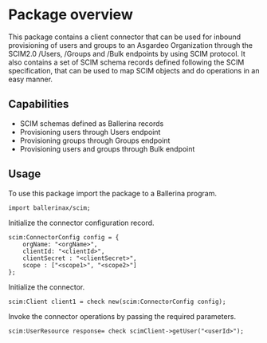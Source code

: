 
# Package overview
This package contains a client connector that can be used for inbound provisioning of users and groups to an Asgardeo Organization through the SCIM2.0 /Users, /Groups and /Bulk endpoints by using SCIM protocol. It also contains a set of SCIM schema records defined following the SCIM specification, that can be used to map SCIM objects and do operations in an easy manner.

## Capabilities

* SCIM schemas defined as Ballerina records
* Provisioning users through Users endpoint
* Provisioning groups through Groups endpoint
* Provisioning users and groups through Bulk endpoint

## Usage

To use this package import the package to a Ballerina program.

```ballerina
import ballerinax/scim;
```
Initialize the connector configuration record.

```ballerina
scim:ConnectorConfig config = {
    orgName: "<orgName>",
    clientId: "<clientId>",
    clientSecret : "<clientSecret>",
    scope : ["<scope1>", "<scope2>"]
};
```

Initialize the connector.

```ballerina
scim:Client client1 = check new(scim:ConnectorConfig config);
```

Invoke the connector operations by passing the required parameters.

```ballerina
scim:UserResource response= check scimClient->getUser("<userId>");
```

## 